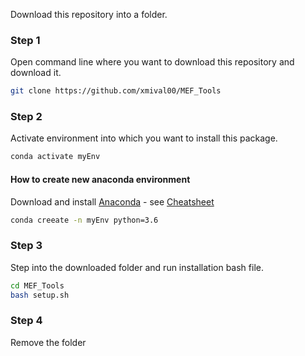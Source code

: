 Download this repository into a folder.

### Step 1

Open command line where you want to download this repository and download it.

```bash
git clone https://github.com/xmival00/MEF_Tools
```

### Step 2
Activate environment into which you want to install this package.
```bash
conda activate myEnv
```

#### How to create new anaconda environment
Download and install [Anaconda](https://www.anaconda.com/products/individual) - see [Cheatsheet](https://docs.conda.io/projects/conda/en/4.6.0/_downloads/52a95608c49671267e40c689e0bc00ca/conda-cheatsheet.pdf)
```bash
conda creeate -n myEnv python=3.6
```



### Step 3
Step into the downloaded folder and run installation bash file.
```bash
cd MEF_Tools
bash setup.sh
```

### Step 4
Remove the folder